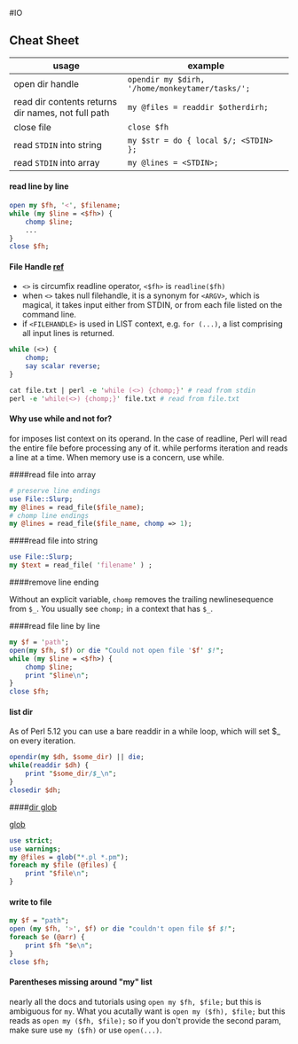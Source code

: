 #IO
## Cheat Sheet
usage         | example
------------- | -------------
open dir handle | `opendir my $dirh, '/home/monkeytamer/tasks/';` 
read dir contents returns dir names, not full path | `my @files = readdir $otherdirh;`
close file | `close $fh` 
read `STDIN` into string | `my $str = do { local $/; <STDIN> };`
read `STDIN` into array | `my @lines = <STDIN>;`

#### read line by line
```perl
open my $fh, '<', $filename;
while (my $line = <$fh>) {
    chomp $line;
    ...
}
close $fh;
```

#### File Handle [ref](http://perldoc.perl.org/perlop.html#I/O-Operators)
- `<>` is circumfix readline operator, `<$fh>` is `readline($fh)` 
- when `<>` takes null filehandle, it is a synonym for `<ARGV>`, which is magical, it takes input either from STDIN, or from each file listed on the command line. 
- if `<FILEHANDLE>` is used in LIST context, e.g. `for (...)`, a list comprising all input lines is returned.
```perl
while (<>) {
    chomp;
    say scalar reverse;
}

cat file.txt | perl -e 'while (<>) {chomp;}' # read from stdin
perl -e 'while(<>) {chomp;}' file.txt # read from file.txt
```

#### Why use while and not for?
for imposes list context on its operand. In the case of readline, Perl will read the entire file before processing
any of it. while performs iteration and reads a line at a time. When memory use is a concern, use while.

####read file into array

```perl
# preserve line endings
use File::Slurp;
my @lines = read_file($file_name);
# chomp line endings
my @lines = read_file($file_name, chomp => 1);
```
####read file into string

```perl
use File::Slurp;
my $text = read_file( 'filename' ) ;
```

####remove line ending

Without an explicit variable, `chomp` removes the trailing newlinesequence from `$_`.
You usually see `chomp;` in a context that has `$_`.

####read file line by line
```perl
my $f = 'path';
open(my $fh, $f) or die "Could not open file '$f' $!"; 
while (my $line = <$fh>) {
	chomp $line;
	print "$line\n";
}
close $fh;
```
#### list dir
As of Perl 5.12 you can use a bare readdir in a while loop, which will set $_ on every iteration.
```perl
opendir(my $dh, $some_dir) || die;
while(readdir $dh) {
    print "$some_dir/$_\n";
}
closedir $dh;
```

####[dir glob](http://perlmeme.org/faqs/file_io/directory_listing.html)

[glob](http://perldoc.perl.org/functions/glob.html)
```perl
use strict;
use warnings;
my @files = glob("*.pl *.pm");
foreach my $file (@files) {
    print "$file\n";
}
```

#### write to file
```perl
my $f = "path";
open (my $fh, '>', $f) or die "couldn't open file $f $!";
foreach $e (@arr) {
	print $fh "$e\n";
}
close $fh;
```

#### Parentheses missing around "my" list
nearly all the docs and tutorials using `open my $fh, $file;` but this is ambiguous for `my`. What you acutally want is
`open my ($fh), $file;` but this reads as `open my ($fh, $file);` so if you don't provide the second param, make sure use `my ($fh)` or use `open(...)`.

